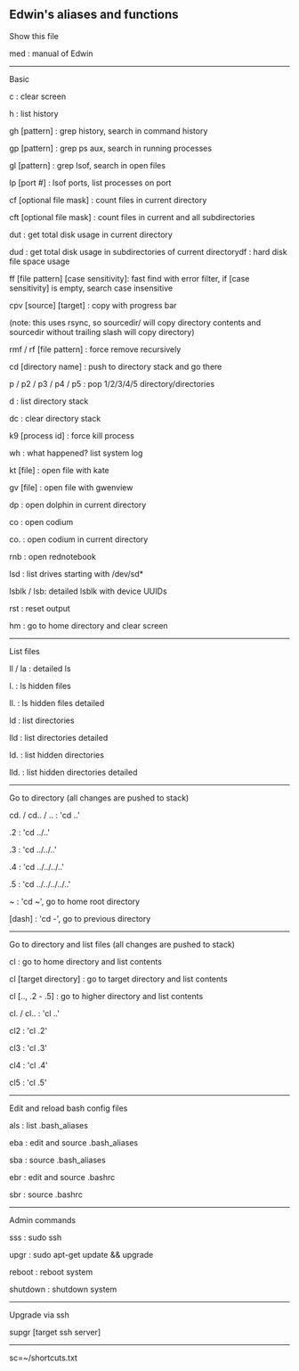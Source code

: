 Edwin's aliases and functions
--------------------------------------
Show this file

med : manual of Edwin

--------------------------------------
Basic

c : clear screen

h : list history

gh [pattern] : grep history, search in command history

gp [pattern] : grep ps aux, search in running processes

gl [pattern] : grep lsof, search in open files

lp [port #] : lsof ports, list processes on port

cf [optional file mask] : count files in current directory

cft [optional file mask] : count files in current and all subdirectories

dut : get total disk usage in current directory

dud : get total disk usage in subdirectories of current directorydf : hard disk file space usage

ff [file pattern] [case sensitivity]: fast find with error filter, if [case sensitivity] is empty, search case insensitive

cpv [source] [target] : copy with progress bar

(note: this uses rsync, so sourcedir/ will copy directory contents and sourcedir without trailing slash will copy directory)

rmf / rf [file pattern] : force remove recursively

cd [directory name] : push to directory stack and go there

p / p2 / p3 / p4 / p5 : pop 1/2/3/4/5 directory/directories

d : list directory stack

dc : clear directory stack

k9 [process id] : force kill process

wh : what happened? list system log

kt [file] : open file with kate

gv [file] : open file with gwenview

dp : open dolphin in current directory

co : open codium

co. : open codium in current directory

rnb : open rednotebook

lsd : list drives starting with /dev/sd*

lsblk / lsb: detailed lsblk with device UUIDs

rst : reset output

hm : go to home directory and clear screen

--------------------------------------
List files

ll / la : detailed ls

l. : ls hidden files

ll. : ls hidden files detailed

ld : list directories

lld : list directories detailed

ld. : list hidden directories

lld. : list hidden directories detailed

--------------------------------------
Go to directory (all changes are pushed to stack)

cd. / cd.. / .. : 'cd ..'

.2 : 'cd ../..'

.3 : 'cd ../../..'

.4 : 'cd ../../../..'

.5 : 'cd ../../../../..'

~ : 'cd ~', go to home root directory

[dash] : 'cd -', go to previous directory

--------------------------------------
Go to directory and list files (all changes are pushed to stack)

cl : go to home directory and list contents

cl [target directory] : go to target directory and list contents

cl [.., .2 - .5] : go to higher directory and list contents

cl. / cl.. : 'cl ..'

cl2 : 'cl .2'

cl3 : 'cl .3'

cl4 : 'cl .4'

cl5 : 'cl .5'

--------------------------------------
Edit and reload bash config files

als : list .bash_aliases

eba : edit and source .bash_aliases

sba : source .bash_aliases

ebr : edit and source .bashrc

sbr : source .bashrc

--------------------------------------
Admin commands

sss : sudo ssh

upgr : sudo apt-get update && upgrade

reboot : reboot system

shutdown : shutdown system

--------------------------------------
Upgrade via ssh

supgr [target ssh server]

--------------------------------------
sc=~/shortcuts.txt

